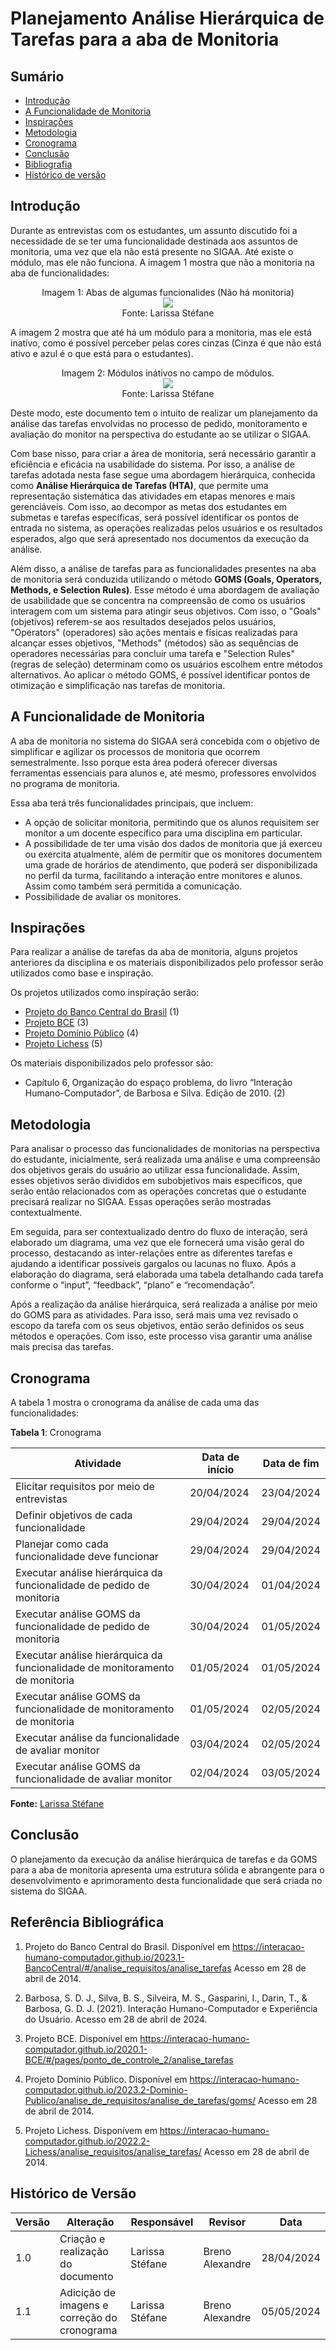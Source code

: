 # Planejamento Análise Hierárquica de Tarefas para a aba de Monitoria
## Sumário
* [Introdução](#Introdução)
* [A Funcionalidade de Monitoria](#A-Funcionalidade-de-Monitoria)
* [Inspirações](#Inspirações)
* [Metodologia](#Metodologia)
* [Cronograma](#Cronograma)
* [Conclusão](#Conclusão)
* [Bibliografia](#Bibliografia)
* [Histórico de versão](#Histórico-de-versão)

## Introdução
Durante as entrevistas com os estudantes, um assunto discutido foi a necessidade de se ter uma funcionalidade destinada aos assuntos de monitoria, uma vez que ela não está presente no SIGAA. Até existe o módulo, mas ele não funciona. A imagem 1 mostra que não a monitoria na aba de funcionalidades:

 <div align="center">
    Imagem 1: Abas de algumas funcionalides (Não há monitoria)
    <br>
    <img src="https://raw.githubusercontent.com/Interacao-Humano-Computador/2024.1-SIGAA/main/docs/Midia/NovasFotos/iMAGENSsIGAA/Screenshot%20from%202024-05-05%2017-07-53.png">
    <br>
     Fonte: Larissa Stéfane
    <br>
</div>

A imagem 2 mostra que até há um módulo para a monitoria, mas ele está inativo, como é possível perceber pelas cores cinzas (Cinza é que não está ativo e azul é o que está para o estudantes).

 <div align="center">
    Imagem 2: Módulos inátivos no campo de módulos.
    <br>
    <img src="https://raw.githubusercontent.com/Interacao-Humano-Computador/2024.1-SIGAA/main/docs/Midia/NovasFotos/iMAGENSsIGAA/Screenshot%20from%202024-05-05%2017-08-35.png">
    <br>
     Fonte: Larissa Stéfane
    <br>
</div>


Deste modo, este documento tem o intuito de realizar um planejamento da análise das tarefas envolvidas no processo de pedido, monitoramento e avaliação do monitor na perspectiva do estudante ao se utilizar o SIGAA.

Com base nisso, para criar a área de monitoria, será necessário garantir a eficiência e eficácia na usabilidade do sistema. Por isso, a análise de tarefas adotada nesta fase segue uma abordagem hierárquica, conhecida como **Análise Hierárquica de Tarefas (HTA)**, que permite uma representação sistemática das atividades em etapas menores e mais gerenciáveis. Com isso, ao decompor as metas dos estudantes em submetas e tarefas específicas, será possível identificar os pontos de entrada no sistema, as operações realizadas pelos usuários e os resultados esperados, algo que será apresentado nos documentos da execução da análise.

Além disso, a análise de tarefas para as funcionalidades presentes na aba de monitoria será conduzida utilizando o método **GOMS (Goals, Operators, Methods, e Selection Rules)**. Esse método é uma abordagem de avaliação de usabilidade que se concentra na compreensão de como os usuários interagem com um sistema para atingir seus objetivos. Com isso, o "Goals" (objetivos) referem-se aos resultados desejados pelos usuários, "Operators" (operadores) são ações mentais e físicas realizadas para alcançar esses objetivos, "Methods" (métodos) são as sequências de operadores necessárias para concluir uma tarefa e "Selection Rules" (regras de seleção) determinam como os usuários escolhem entre métodos alternativos. Ao aplicar o método GOMS, é possível identificar pontos de otimização e simplificação nas tarefas de monitoria.

## A Funcionalidade de Monitoria
A aba de monitoria no sistema do SIGAA será concebida com o objetivo de simplificar e agilizar os processos de monitoria que ocorrem semestralmente. Isso porque esta área poderá oferecer diversas ferramentas essenciais para alunos e, até mesmo, professores envolvidos no programa de monitoria.

Essa aba terá três funcionalidades principais, que incluem:

- A opção de solicitar monitoria, permitindo que os alunos requisitem ser monitor a um docente específico para uma disciplina em particular.
- A possibilidade de ter uma visão dos dados de monitoria que já exerceu ou exercita atualmente, além de permitir que os monitores documentem uma grade de horários de atendimento, que poderá ser disponibilizada no perfil da turma, facilitando a interação entre monitores e alunos. Assim como também será permitida a comunicação.
- Possibilidade de avaliar os monitores.

## Inspirações

Para realizar a análise de tarefas da aba de monitoria, alguns projetos anteriores da disciplina e os materiais disponibilizados pelo professor serão utilizados como base e inspiração.

Os projetos utilizados como inspiração serão:

- [Projeto do Banco Central do Brasil](https://interacao-humano-computador.github.io/2023.1-BancoCentral/#/analise_requisitos/analise_tarefas) (1)
- [Projeto BCE](https://interacao-humano-computador.github.io/2020.1-BCE/#/pages/ponto_de_controle_2/analise_tarefas) (3)
- [Projeto Domínio Público](https://interacao-humano-computador.github.io/2023.2-Dominio-Publico/analise_de_requisitos/analise_de_tarefas/goms/) (4)
- [Projeto Lichess](https://interacao-humano-computador.github.io/2022.2-Lichess/analise_requisitos/analise_tarefas/) (5)

Os materiais disponibilizados pelo professor são:
- Capítulo 6, Organização do espaço problema, do livro “Interação Humano-Computador”, de Barbosa e Silva. Edição de 2010. (2)

## Metodologia

Para analisar o processo das funcionalidades de monitorias na perspectiva do estudante, inicialmente, será realizada uma análise e uma compreensão dos objetivos gerais do usuário ao utilizar essa funcionalidade. Assim, esses objetivos serão divididos em subobjetivos mais específicos, que serão então relacionados com as operações concretas que o estudante precisará realizar no SIGAA. Essas operações serão mostradas contextualmente.

Em seguida, para ser contextualizado dentro do fluxo de interação, será elaborado um diagrama, uma vez que ele fornecerá uma visão geral do processo, destacando as inter-relações entre as diferentes tarefas e ajudando a identificar possíveis gargalos ou lacunas no fluxo. Após a elaboração do diagrama, será elaborada uma tabela detalhando cada tarefa conforme o “input”, “feedback”, “plano” e “recomendação”.

Após a realização da análise hierárquica, será realizada a análise por meio do GOMS para as atividades. Para isso, será mais uma vez revisado o escopo da tarefa com os seus objetivos, então serão definidos os seus métodos e operações. Com isso, este processo visa garantir uma análise mais precisa das tarefas.

## Cronograma
A tabela 1 mostra o cronograma da análise de cada uma das funcionalidades:

**Tabela 1**: Cronograma

| Atividade | Data de início | Data de fim |
| - | - | - |
| Elicitar requisitos por meio de entrevistas | 20/04/2024 | 23/04/2024 |
| Definir objetivos de cada funcionalidade | 29/04/2024 | 29/04/2024 |
| Planejar como cada funcionalidade deve funcionar | 29/04/2024 | 29/04/2024 |
| Executar análise hierárquica da funcionalidade de pedido de monitoria | 30/04/2024 | 01/04/2024 |
| Executar análise GOMS da funcionalidade de pedido de monitoria | 30/04/2024 | 01/05/2024 |
| Executar análise hierárquica da funcionalidade de monitoramento de monitoria | 01/05/2024 | 01/05/2024 |
| Executar análise GOMS da funcionalidade de monitoramento de monitoria | 01/05/2024 | 02/05/2024 |
| Executar análise da funcionalidade de avaliar monitor | 03/04/2024 | 02/05/2024 |
| Executar análise GOMS da funcionalidade de avaliar monitor| 02/04/2024 | 03/05/2024 |

**Fonte:** [Larissa Stéfane](https://github.com/SkywalkerSupreme)

## Conclusão
O planejamento da execução da análise hierárquica de tarefas e da GOMS para a aba de monitoria apresenta uma estrutura sólida e abrangente para o desenvolvimento e aprimoramento desta funcionalidade que será criada no sistema do SIGAA.

## Referência Bibliográfica

1. Projeto do Banco Central do Brasil. Disponível em <https://interacao-humano-computador.github.io/2023.1-BancoCentral/#/analise_requisitos/analise_tarefas> Acesso em 28 de abril de 2014.
   
2. Barbosa, S. D. J., Silva, B. S., Silveira, M. S., Gasparini, I., Darin, T., & Barbosa, G. D. J. (2021). Interação Humano-Computador e Experiência do Usuário. Acesso em 28 de abril de 2024.
   
3. Projeto BCE. Disponível em <https://interacao-humano-computador.github.io/2020.1-BCE/#/pages/ponto_de_controle_2/analise_tarefas>

4. Projeto Domínio Público. Disponível em <https://interacao-humano-computador.github.io/2023.2-Dominio-Publico/analise_de_requisitos/analise_de_tarefas/goms/> Acesso em 28 de abril de 2014.
   
5. Projeto Lichess. Disponívem em <https://interacao-humano-computador.github.io/2022.2-Lichess/analise_requisitos/analise_tarefas/> Acesso em 28 de abril de 2014.

## Histórico de Versão
| Versão | Alteração | Responsável | Revisor | Data |
| - | - | - | - | - |
| 1.0 | Criação e realização do documento | Larissa Stéfane | Breno Alexandre | 28/04/2024 |
| 1.1 | Adicição de imagens e correção do cronograma | Larissa Stéfane | Breno Alexandre | 05/05/2024 |

